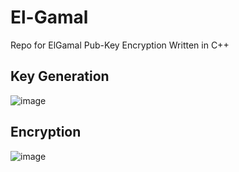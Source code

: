 # El-Gamal
Repo for ElGamal Pub-Key Encryption Written in C++


## Key Generation
![image](https://github.com/user-attachments/assets/5b0b3f40-b632-4174-b857-1cd8634f7d1a)

## Encryption
![image](https://github.com/user-attachments/assets/ead2b56e-7e4b-4847-a5f4-caf883f20f08)

